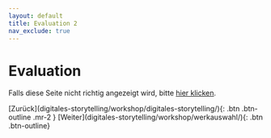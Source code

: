 ```yaml
---
layout: default
title: Evaluation 2
nav_exclude: true
---
```

# Evaluation
Falls diese Seite nicht richtig angezeigt wird, bitte [hier klicken](#).

<span class="fs-8">
[Zurück](digitales-storytelling/workshop/digitales-storytelling/){: .btn .btn-outline .mr-2 } 
</span>
<span class="fs-8">
[Weiter](digitales-storytelling/workshop/werkauswahl/){: .btn .btn-outline}
</span>